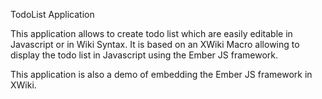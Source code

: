 TodoList Application

This application allows to create todo list which are easily editable in Javascript or in Wiki Syntax. 
It is based on an XWiki Macro allowing to display the todo list in Javascript using the Ember JS framework.

This application is also a demo of embedding the Ember JS framework in XWiki.
